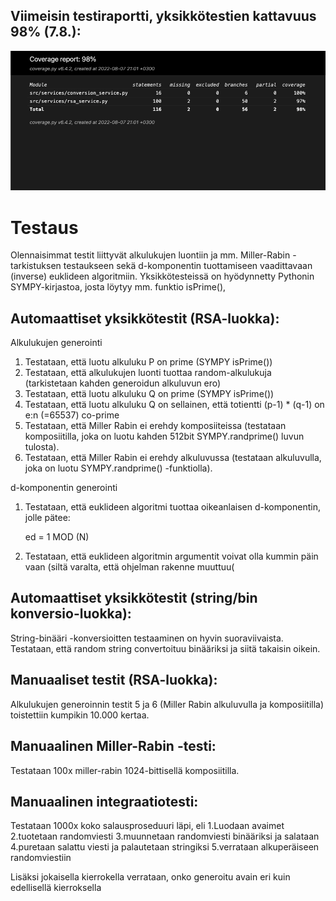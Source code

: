 
## Viimeisin testiraportti, yksikkötestien kattavuus 98% (7.8.):

 ![testikattavuus_kuva](https://github.com/Doubleneck/RSA_IMPLEMENTAATIO/blob/master/dokumentaatio/kuvat/testikattavuusraportti.png?raw=true) 

# Testaus

Olennaisimmat testit liittyvät alkulukujen luontiin ja mm. Miller-Rabin -tarkistuksen testaukseen sekä d-komponentin tuottamiseen vaadittavaan (inverse) euklideen algoritmiin. Yksikkötesteissä on hyödynnetty Pythonin SYMPY-kirjastoa, josta löytyy mm. funktio isPrime(),

## Automaattiset yksikkötestit (RSA-luokka):
Alkulukujen generointi 
  1. Testataan, että luotu alkuluku P on prime (SYMPY isPrime())
  2. Testataan, että alkulukujen luonti tuottaa random-alkulukuja (tarkistetaan kahden generoidun alkuluvun ero)
  3. Testataan, että luotu alkuluku Q on prime (SYMPY isPrime())
  4. Testataan, että luotu alkuluku Q on sellainen, että totientti (p-1) * (q-1) on e:n (=65537) co-prime
  5. Testataan, että Miller Rabin ei erehdy komposiiteissa (testataan komposiitilla, joka on luotu kahden 512bit SYMPY.randprime() luvun tulosta).
  6. Testataan, että Miller Rabin ei erehdy alkuluvussa (testataan alkuluvulla, joka on luotu SYMPY.randprime() -funktiolla).
  
d-komponentin generointi
  1. Testataan, että euklideen algoritmi tuottaa oikeanlaisen d-komponentin, jolle pätee:

      ed = 1 MOD (N)

  2. Testataan, että euklideen algoritmin argumentit voivat olla kummin päin vaan (siltä varalta, että ohjelman rakenne muuttuu(


## Automaattiset yksikkötestit (string/bin konversio-luokka):
String-binääri -konversioitten testaaminen on hyvin suoraviivaista. Testataan, että random string convertoituu binääriksi ja siitä takaisin oikein.


## Manuaaliset testit (RSA-luokka):
Alkulukujen generoinnin testit 5 ja 6 (Miller Rabin alkuluvulla ja komposiitilla) toistettiin kumpikin 10.000 kertaa.

## Manuaalinen Miller-Rabin -testi:
Testataan 100x miller-rabin 1024-bittisellä komposiitilla.

## Manuaalinen integraatiotesti:
Testataan 1000x koko salausproseduuri läpi, eli
  1.Luodaan avaimet
  2.tuotetaan randomviesti
  3.muunnetaan randomviesti binääriksi ja salataan
  4.puretaan salattu viesti ja palautetaan stringiksi
  5.verrataan alkuperäiseen randomviestiin

Lisäksi jokaisella kierrokella verrataan, onko generoitu avain eri kuin edellisellä kierroksella  

  
  
